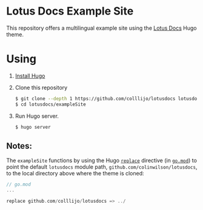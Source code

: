 # Lotus Docs Example Site

This repository offers a multilingual example site using the [Lotus Docs](https://github.com/colinwilson/lotusdocs) Hugo theme.

# Using

1. [Install Hugo](https://gohugo.io/overview/installing/)
2. Clone this repository

    ```bash
    $ git clone --depth 1 https://github.com/colllijo/lotusdocs lotusdocs
    $ cd lotusdocs/exampleSite
    ```
3. Run Hugo server.

    ```bash
    $ hugo server
    ```
## Notes:

The `exampleSite` functions by using the Hugo [`replace`](https://gohugo.io/hugo-modules/use-modules/#make-and-test-changes-in-a-module) directive (in [`go.mod`](go.mod#L10)) to point the default `lotusdocs` module path, `github.com/colinwilson/lotusdocs`, to the local directory above where the theme is cloned:

```go
// go.mod
...

replace github.com/colllijo/lotusdocs => ../
```
